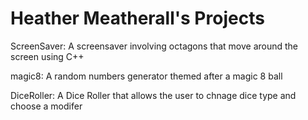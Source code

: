 # Heather Meatherall's Projects

ScreenSaver: A screensaver involving octagons that move around the screen using C++


magic8: A random numbers generator themed after a magic 8 ball


DiceRoller: A Dice Roller that allows the user to chnage dice type and choose a modifer
